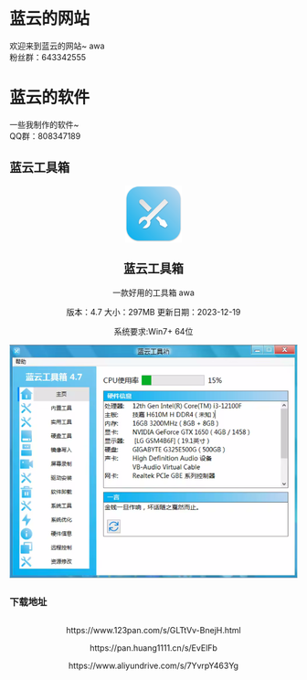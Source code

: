 # 蓝云的网站
欢迎来到蓝云的网站~ awa
<br>粉丝群：643342555

# 蓝云的软件
一些我制作的软件~
<br>QQ群：808347189
   
## 蓝云工具箱
<p align="center">
 <img width="100px" src="./蓝云工具箱logo.png" align="center" alt="蓝云工具箱" />
 <h2 align="center">蓝云工具箱</h2>
 <p align="center">一款好用的工具箱 awa</p>
 <p align="center">版本：4.7 大小：297MB 更新日期：2023-12-19</p>
  <p align="center">系统要求:Win7+ 64位</p>
 </p>
<p align="center">
  <img width="600px" src="./蓝云工具箱界面.png" align="center" alt="蓝云工具箱" />

 <h2 align="center"></h2>
 
### 下载地址
<p align="center">
 <h2 align="center"></h2>
 <p align="center">https://www.123pan.com/s/GLTtVv-BnejH.html</p>
 <p align="center">https://pan.huang1111.cn/s/EvElFb</p>
 <p align="center">https://www.aliyundrive.com/s/7YvrpY463Yg</p>
  <h2 align="center"></h2>
